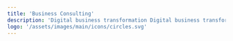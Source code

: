 ```yaml
---
title: 'Business Consulting'
description: 'Digital business transformation Digital business transformation'
logo: '/assets/images/main/icons/circles.svg'
---
```

